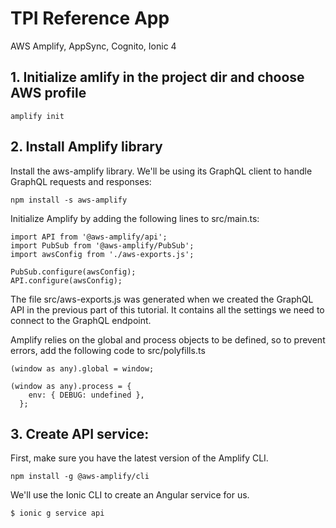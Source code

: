 # TPI Reference App

AWS Amplify, AppSync, Cognito, Ionic 4


## 1. Initialize amlify in the project dir and choose AWS profile      
  ```amplify init```


## 2. Install Amplify library

Install the aws-amplify library. We'll be using its GraphQL client to handle GraphQL requests and responses:

```npm install -s aws-amplify```

Initialize Amplify by adding the following lines to src/main.ts:

```
import API from '@aws-amplify/api';  
import PubSub from '@aws-amplify/PubSub';  
import awsConfig from './aws-exports.js';

PubSub.configure(awsConfig);  
API.configure(awsConfig);  

```
The file src/aws-exports.js was generated when we created the GraphQL API in the previous part of this tutorial. It contains all the settings we need to connect to the GraphQL endpoint.

Amplify relies on the global and process objects to be defined, so to prevent errors, add the following code to src/polyfills.ts

```
(window as any).global = window;

(window as any).process = {
    env: { DEBUG: undefined },
  };

```

      
## 3. Create API service:

First, make sure you have the latest version of the Amplify CLI.

```
npm install -g @aws-amplify/cli
```

We'll use the Ionic CLI to create an Angular service for us.

```
$ ionic g service api
```
